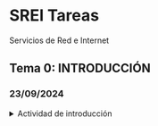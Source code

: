 
# SREI Tareas

Servicios de Red e Internet

## Tema 0: INTRODUCCIÓN

### 23/09/2024

<details>

<summary>Actividad de introducción</summary>

> * [ ] Introducción al http
> * [ ] UDP y TCP
> * [ ] Telnet/http
> * [ ] cURL
> * [ ] Servidor web            
> * [ ] Repositorio GitHub

</details>
